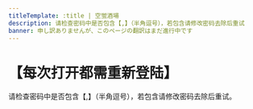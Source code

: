 ```yaml
---
titleTemplate: :title | 空蛍酒場
description: 请检查密码中是否包含【,】（半角逗号），若包含请修改密码去除后重试
banner: 申し訳ありませんが、このページの翻訳はまだ進行中です
---
```


[文：【每次打开都需重新登陆】]: # 'https://support.qq.com/products/321980/faqs/130500'

# 【每次打开都需重新登陆】

请检查密码中是否包含【,】（半角逗号），若包含请修改密码去除后重试。
